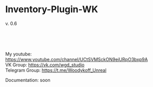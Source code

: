 # Inventory-Plugin-WK <br>
v. 0.6 

<br><br><br>

My youtube: https://www.youtube.com/channel/UCtSVMSckON9eiURpO3bxp9A <br>
VK Group: https://vk.com/wgd_studio <br>
Telegram Group: https://t.me/Woodykoff_Unreal <br>

Documentation: soon
